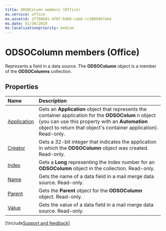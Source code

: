 ```yaml
---
title: ODSOColumn members (Office)
ms.service: office
ms.assetid: 2f780b91-4f87-6db0-cab6-cc3689487eb4
ms.date: 01/30/2019
ms.localizationpriority: medium
---
```



# ODSOColumn members (Office)

Represents a field in a data source. The **ODSOColumn** object is a member of the **ODSOColumns** collection.


## Properties

|Name|Description|
|:-----|:-----|
|[Application](../../Office.ODSOColumn.Application.md)|Gets an **Application** object that represents the container application for the **ODSOColum** n object (you can use this property with an **Automation** object to return that object's container application). Read-only.|
|[Creator](../../Office.ODSOColumn.Creator.md)|Gets a 32-bit integer that indicates the application in which the **ODSOColumn** object was created. Read-only.|
|[Index](../../Office.ODSOColumn.Index.md)|Gets a **Long** representing the index number for an **ODSOColumn** object in the collection. Read-only.|
|[Name](../../Office.ODSOColumn.Name.md)|Gets the name of a data field in a mail merge data source. Read-only.|
|[Parent](../../Office.ODSOColumn.Parent.md)|Gets the **Parent** object for the **ODSOColumn** object. Read-only.|
|[Value](../../Office.ODSOColumn.Value.md)|Gets the value of a data field in a mail merge data source. Read-only.|

[!include[Support and feedback](~/includes/feedback-boilerplate.md)]